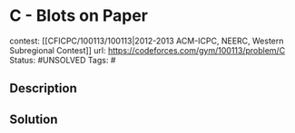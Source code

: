 # C - Blots on Paper

contest: [[CFICPC/100113/100113|2012-2013 ACM-ICPC, NEERC, Western Subregional Contest]]
url: https://codeforces.com/gym/100113/problem/C
Status: #UNSOLVED
Tags: #

## Description

## Solution

